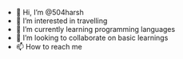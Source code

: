 - 👋 Hi, I’m @504harsh
- 👀 I’m interested in travelling
- 🌱 I’m currently learning programming languages
- 💞️ I’m looking to collaborate on basic learnings
- 📫 How to reach me 

<!---
504harsh/504harsh is a ✨ special ✨ repository because its `README.md` (this file) appears on your GitHub profile.
You can click the Preview link to take a look at your changes.
--->
